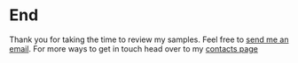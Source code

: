# End

Thank you for taking the time to review my samples. Feel free to [send me an email](mailto:james@jamesteitsworth.com). For more ways to get in touch head over to my [contacts page](https://jamesteitsworth.com/contacts)